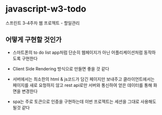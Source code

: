 # javascript-w3-todo

스프린트 3-4주차 웹 프로젝트 - 할일관리

## 어떻게 구현할 것인가

* 스마트폰의 to do list app처럼 단순히 웹페이지가 아닌 어플리케이션처럼 동작하도록 구현한다
- Client Side Rendering 방식으로 만들면 좋을 것 같다

- 서버에서는 최소한의 html & js코드가 담긴 페이지만 보내주고 클라이언트에서는 페이지를 새로 요청하지 않고 rest api로만 서버와 통신하여 얻은 데이터를 통해 화면을 변경한다
- spa는 주로 토큰으로 인증을 구현하는데 이번 프로젝트는 세션을 그대로 사용해도 될것 같다
